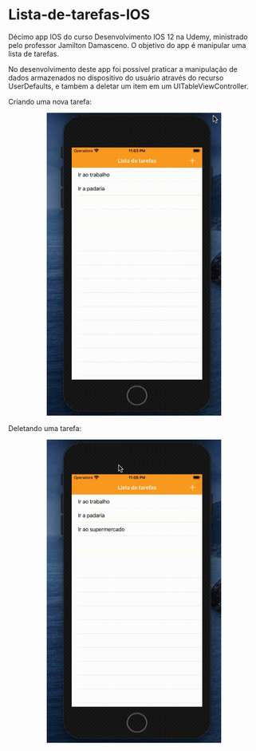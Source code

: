 # Lista-de-tarefas-IOS
Décimo app IOS do curso Desenvolvimento IOS 12 na Udemy, ministrado pelo professor Jamilton Damasceno. O objetivo do app é manipular uma lista de tarefas.

No desenvolvimento deste app foi possível praticar a manipulação de dados armazenados no dispositivo do usuário através do recurso UserDefaults, e tambem a deletar um item em um UITableViewController.

Criando uma nova tarefa:

<p align="center">
  <img src="https://github.com/Gilbert097/Lista-de-tarefas-IOS/blob/master/create-task.gif?raw=true" width="350" title="Imagem App">
</p>

Deletando uma tarefa:

<p align="center">
  <img src="https://github.com/Gilbert097/Lista-de-tarefas-IOS/blob/master/delete-task.gif?raw=true" width="350" title="Imagem App">
</p>
